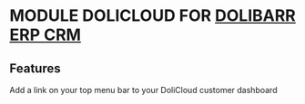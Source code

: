 # MODULE DOLICLOUD FOR <a href="https://www.dolibarr.org">DOLIBARR ERP CRM</a>

## Features

Add a link on your top menu bar to your DoliCloud customer dashboard
